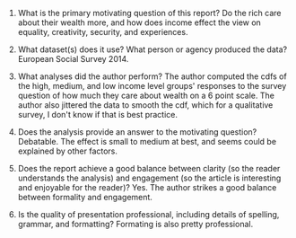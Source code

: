 1) What is the primary motivating question of this report?
Do the rich care about their wealth more, and how does income effect the view on equality, creativity, security, and experiences.

2) What dataset(s) does it use?  What person or agency produced the data?
European Social Survey 2014. 

3) What analyses did the author perform?
The author computed the cdfs of the high, medium, and low income level groups' responses to the survey question of how much they care about wealth on a 6 point scale. The author also jittered the data to smooth the cdf, which for a qualitative survey, I don't know if that is best practice. 

4) Does the analysis provide an answer to the motivating question?
Debatable. The effect is small to medium at best, and seems could be explained by other factors.

5) Does the report achieve a good balance between clarity (so the reader understands the analysis) and engagement (so the article is interesting and enjoyable for the reader)?
Yes. The author strikes a good balance between formality and engagement. 

6) Is the quality of presentation professional, including details of spelling, grammar, and formatting?
Formating is also pretty professional.
